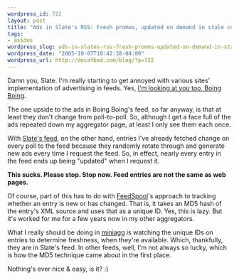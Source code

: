 ```yaml
--- 
wordpress_id: 722
layout: post
title: "Ads in Slate's RSS: Fresh promos, updated on demand in stale content"
tags: 
- asides
wordpress_slug: ads-in-slates-rss-fresh-promos-updated-on-demand-in-stale-content
wordpress_date: "2005-10-07T10:42:38-04:00"
wordpress_url: http://decafbad.com/blog/?p=722
---
```

Damn you, Slate.  I'm really starting to get annoyed with various sites' implementation of advertising in feeds.  Yes, [I'm looking at *you* too, Boing Boing][bb].  

The one upside to the ads in Boing Boing's feed, so far anyway, is that at least they don't change from poll-to-poll.  So, although I get a face full of the ads repeated down my aggregator page, at least I only see them each once.

With [Slate's feed][sl], on the other hand, entries I've already fetched change on every poll to the feed because they randomly rotate through and generate new ads every time I request the feed.  So, in effect, nearly every entry in the feed ends up being "updated" when I request it.

**This sucks.  Please stop.  Stop now.  Feed entries are not the same as web pages.**

Of course, part of this has to do with [FeedSpool][fs]'s approach to tracking whether an entry is new or has changed.  That is, it takes an MD5 hash of the entry's XML source and uses that as a unique ID.  Yes, this is lazy.  But it's worked for me for a few years now in my other aggregators.

What I really should be doing in [miniagg][ma] is watching the unique IDs on entries to determine freshness, when they're available.  Which, thankfully, they are in Slate's feed.  In other feeds, well, I'm not always so lucky, which is how the MD5 technique came about in the first place.

Nothing's ever nice & easy, is it?  :)

[bb]: http://archive.scripting.com/2005/09/20#whenRssIsntVeryGreat
[fs]: http://decafbad.com/trac/wiki/FeedSpool
[ma]: http://decafbad.com/trac/browser/trunk/feedspool/plugins/miniagg
[sl]: http://slate.msn.com/rss/

